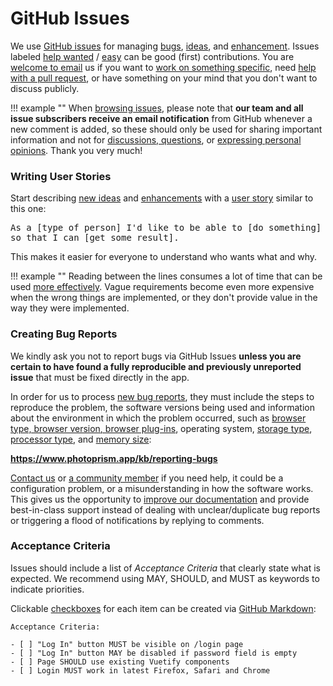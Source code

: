 # GitHub Issues

We use [GitHub issues](https://github.com/photoprism/photoprism/issues) for managing [bugs](https://github.com/photoprism/photoprism/labels/bug), [ideas](https://github.com/photoprism/photoprism/labels/idea), and [enhancement](https://github.com/photoprism/photoprism/labels/enhancement).
Issues labeled [help wanted](https://github.com/photoprism/photoprism/issues?q=is%3Aissue+is%3Aopen+label%3A%22help+wanted%22) / [easy](https://github.com/photoprism/photoprism/issues?q=is%3Aissue+is%3Aopen+label%3Aeasy) can be good (first) contributions.
You are [welcome to email](https://www.photoprism.app/contact) us if you want to [work on something specific](https://github.com/photoprism/photoprism/issues), need [help with a pull request](pull-requests.md), or have something on your mind that you don't want to discuss publicly.

!!! example ""
    When [browsing issues](https://github.com/photoprism/photoprism/issues), please note that **our team and all issue subscribers receive an email notification** from GitHub whenever a new comment is added, so these should only be used for sharing important information and not for [discussions, questions](https://github.com/photoprism/photoprism/discussions), or [expressing personal opinions](https://www.photoprism.app/code-of-conduct). Thank you very much!

### Writing User Stories ###

Start describing [new ideas](https://github.com/photoprism/photoprism/labels/idea) and [enhancements](https://github.com/photoprism/photoprism/labels/enhancement) with a [user story](https://en.wikipedia.org/wiki/User_story) similar to this one:

<tt>As a [type of person] I'd like to be able to [do something] so that I can [get some result].</tt>

This makes it easier for everyone to understand who wants what and why.

!!! example ""
    Reading between the lines consumes a lot of time that can be used [more effectively](code-quality.md#effectiveness-efficiency).
    Vague requirements become even more expensive when the wrong things are implemented, or they don't provide value
    in the way they were implemented.

### Creating Bug Reports ###

We kindly ask you not to report bugs via GitHub Issues **unless you are certain to have found a fully reproducible and previously unreported issue** that must be fixed directly in the app.

In order for us to process [new bug reports](https://www.photoprism.app/kb/reporting-bugs), they must include the steps to reproduce the problem, the software versions being used and information about the environment in which the problem occurred, such as [browser type, browser version, browser plug-ins](https://docs.photoprism.app/getting-started/troubleshooting/browsers/), operating system, [storage type](https://docs.photoprism.app/getting-started/troubleshooting/performance/#storage), [processor type](https://docs.photoprism.app/getting-started/troubleshooting/performance/#server-cpu), and [memory size](https://docs.photoprism.app/getting-started/troubleshooting/performance/#memory):

**<https://www.photoprism.app/kb/reporting-bugs>**

[Contact us](https://www.photoprism.app/contact) or [a community member](https://link.photoprism.app/discussions) if you need help, it could be a configuration problem, or a misunderstanding in how the software works.
This gives us the opportunity to [improve our documentation](https://docs.photoprism.app/getting-started/troubleshooting/) and provide best-in-class support instead of dealing with unclear/duplicate bug reports or triggering a flood of notifications by replying to comments.

### Acceptance Criteria ###

Issues should include a list of *Acceptance Criteria* that clearly state what is expected.
We recommend using MAY, SHOULD, and MUST as keywords to indicate priorities.

Clickable [checkboxes](https://help.github.com/articles/about-task-lists/) for each item can be created via
[GitHub Markdown](https://help.github.com/articles/basic-writing-and-formatting-syntax/):

```
Acceptance Criteria:

- [ ] "Log In" button MUST be visible on /login page
- [ ] "Log In" button MAY be disabled if password field is empty
- [ ] Page SHOULD use existing Vuetify components
- [ ] Login MUST work in latest Firefox, Safari and Chrome
```
